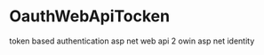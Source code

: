OauthWebApiTocken
=================

token based authentication asp net web api 2 owin asp net identity
